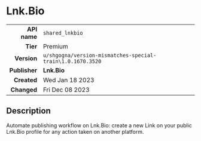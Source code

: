# Lnk.Bio
| | |
|-:|-|
|**API name**|`shared_lnkbio`|
|**Tier**|Premium|
|**Version**|`u/shgogna/version-mismatches-special-train\1.0.1670.3520`|
|**Publisher**|**Lnk.Bio**|
|**Created**|Wed Jan 18 2023|
|**Changed**|Fri Dec 08 2023|

## Description
Automate publishing workflow on Lnk.Bio: create a new Link on your public Lnk.Bio profile for any action taken on another platform.
